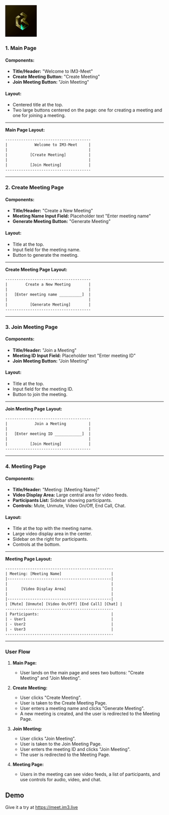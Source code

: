 <a href="https://livekit.io/">
  <img src="./public/images/im3.png" alt="im3 logo" width="100" height="100">
</a>

### 1. Main Page

#### Components:
- **Title/Header:** "Welcome to IM3-Meet"
- **Create Meeting Button:** "Create Meeting"
- **Join Meeting Button:** "Join Meeting"

#### Layout:
- Centered title at the top.
- Two large buttons centered on the page: one for creating a meeting and one for joining a meeting.

---

**Main Page Layout:**
```
--------------------------------------
|            Welcome to IM3-Meet     |
|                                    |
|          [Create Meeting]          |
|                                    |
|          [Join Meeting]            |
--------------------------------------
```

---

### 2. Create Meeting Page

#### Components:
- **Title/Header:** "Create a New Meeting"
- **Meeting Name Input Field:** Placeholder text "Enter meeting name"
- **Generate Meeting Button:** "Generate Meeting"

#### Layout:
- Title at the top.
- Input field for the meeting name.
- Button to generate the meeting.

---

**Create Meeting Page Layout:**
```
--------------------------------------
|        Create a New Meeting        |
|                                    |
|   [Enter meeting name __________]  |
|                                    |
|          [Generate Meeting]        |
--------------------------------------
```

---

### 3. Join Meeting Page

#### Components:
- **Title/Header:** "Join a Meeting"
- **Meeting ID Input Field:** Placeholder text "Enter meeting ID"
- **Join Meeting Button:** "Join Meeting"

#### Layout:
- Title at the top.
- Input field for the meeting ID.
- Button to join the meeting.

---

**Join Meeting Page Layout:**
```
--------------------------------------
|            Join a Meeting          |
|                                    |
|   [Enter meeting ID ____________]  |
|                                    |
|          [Join Meeting]            |
--------------------------------------
```

---

### 4. Meeting Page

#### Components:
- **Title/Header:** "Meeting: [Meeting Name]"
- **Video Display Area:** Large central area for video feeds.
- **Participants List:** Sidebar showing participants.
- **Controls:** Mute, Unmute, Video On/Off, End Call, Chat.

#### Layout:
- Title at the top with the meeting name.
- Large video display area in the center.
- Sidebar on the right for participants.
- Controls at the bottom.

---

**Meeting Page Layout:**
```
------------------------------------------------
| Meeting: [Meeting Name]                      |
|----------------------------------------------|
|                                              |
|      [Video Display Area]                    |
|                                              |
|----------------------------------------------|
| [Mute] [Unmute] [Video On/Off] [End Call] [Chat] |
------------------------------------------------
| Participants:                                |
| - User1                                      |
| - User2                                      |
| - User3                                      |
------------------------------------------------
```

---

### User Flow

1. **Main Page:**
   - User lands on the main page and sees two buttons: "Create Meeting" and "Join Meeting".

2. **Create Meeting:**
   - User clicks "Create Meeting".
   - User is taken to the Create Meeting Page.
   - User enters a meeting name and clicks "Generate Meeting".
   - A new meeting is created, and the user is redirected to the Meeting Page.

3. **Join Meeting:**
   - User clicks "Join Meeting".
   - User is taken to the Join Meeting Page.
   - User enters the meeting ID and clicks "Join Meeting".
   - The user is redirected to the Meeting Page.

4. **Meeting Page:**
   - Users in the meeting can see video feeds, a list of participants, and use controls for audio, video, and chat.


## Demo

Give it a try at https://meet.im3.live